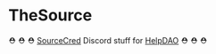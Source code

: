 # TheSource

⛑️ ⛑️ ⛑️ [SourceCred](https://sourcecred.io/) Discord stuff for [HelpDAO](https://helpdao.org/) ⛑️ ⛑️ ⛑️
